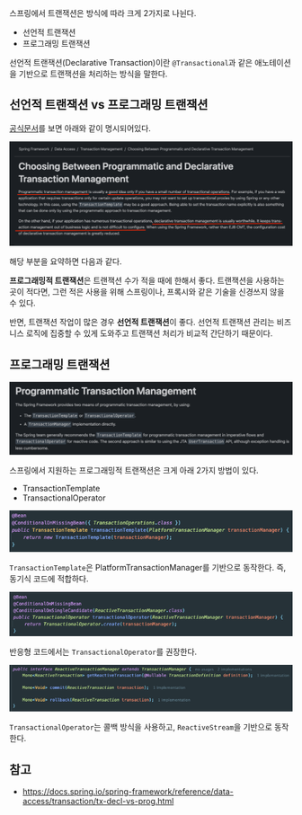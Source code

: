 스프링에서 트랜잭션은 방식에 따라 크게 2가지로 나뉜다.
- 선언적 트랜잭션
- 프로그래밍 트랜잭션

선언적 트랜잭션(Declarative Transaction)이란 `@Transactional`과 같은 애노테이션을 기반으로 트랜잭션을 처리하는 방식을 말한다.

## 선언적 트랜잭션 vs 프로그래밍 트랜잭션

[공식문서](https://docs.spring.io/spring-framework/reference/data-access/transaction/tx-decl-vs-prog.html)를 보면 아래와 같이 명시되어있다.

![img.png](img.png)

해당 부분을 요약하면 다음과 같다.

**프로그래밍적 트랜잭션**은 트랜잭션 수가 적을 때에 한해서 좋다. 트랜잭션을 사용하는 곳이 적다면, 그런 적은 사용을 위해 스프링이나, 프록시와 같은 기술을 신경쓰지 않을 수 있다.

반면, 트랜잭션 작업이 많은 경우 **선언적 트랜잭션**이 좋다. 선언적 트랜잭션 관리는 비즈니스 로직에 집중할 수 있게 도와주고 트랜잭션 처리가 비교적 간단하기 때문이다.

## 프로그래밍 트랜잭션

![img_1.png](img_1.png)

스프링에서 지원하는 프로그래밍적 트랜잭션은 크게 아래 2가지 방법이 있다.
- TransactionTemplate
- TransactionalOperator

![img_3.png](img_3.png)

`TransactionTemplate`은 PlatformTransactionManager를 기반으로 동작한다. 즉, 동기식 코드에 적합하다.

![img_2.png](img_2.png)

반응형 코드에서는 `TransactionalOperator`를 권장한다.

![img_4.png](img_4.png)

`TransactionalOperator`는 콜백 방식을 사용하고, `ReactiveStream`을 기반으로 동작한다.




## 참고

- https://docs.spring.io/spring-framework/reference/data-access/transaction/tx-decl-vs-prog.html
